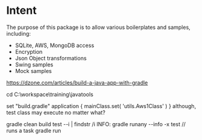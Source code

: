 # Intent

The purpose of this package is to allow various boilerplates and samples, including:

* SQLite, AWS, MongoDB access
* Encryption
* Json Object transformations
* Swing samples
* Mock samples

https://dzone.com/articles/build-a-java-app-with-gradle

cd C:\workspace\training\javatools

set "build.gradle" application { mainClass.set( 'utils.Aws1Class' ) }
although, test class may execute no matter what?

gradle clean build test --i | findstr /i INFO:
gradle runany --info -x test // runs a task
gradle run
